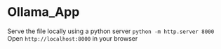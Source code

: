 # Ollama_App
Serve the file locally using a python server
	`python -m http.server 8000`
Open `http://localhost:8000` in your browser